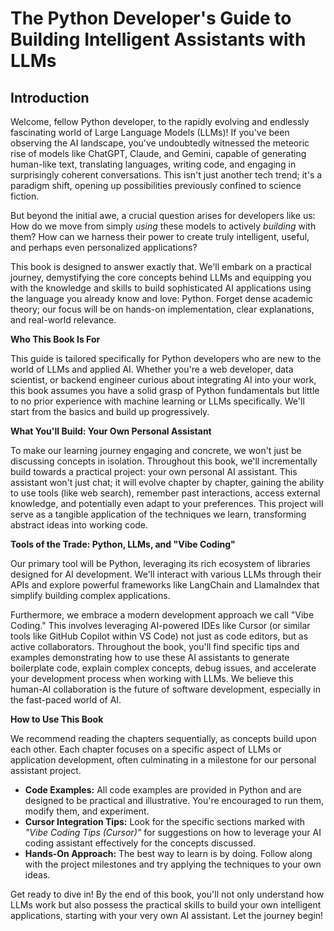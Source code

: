 # The Python Developer's Guide to Building Intelligent Assistants with LLMs

## Introduction

Welcome, fellow Python developer, to the rapidly evolving and endlessly fascinating world of Large Language Models (LLMs)! If you've been observing the AI landscape, you've undoubtedly witnessed the meteoric rise of models like ChatGPT, Claude, and Gemini, capable of generating human-like text, translating languages, writing code, and engaging in surprisingly coherent conversations. This isn't just another tech trend; it's a paradigm shift, opening up possibilities previously confined to science fiction.

But beyond the initial awe, a crucial question arises for developers like us: How do we move from simply *using* these models to actively *building* with them? How can we harness their power to create truly intelligent, useful, and perhaps even personalized applications?

This book is designed to answer exactly that. We'll embark on a practical journey, demystifying the core concepts behind LLMs and equipping you with the knowledge and skills to build sophisticated AI applications using the language you already know and love: Python. Forget dense academic theory; our focus will be on hands-on implementation, clear explanations, and real-world relevance.

**Who This Book Is For**

This guide is tailored specifically for Python developers who are new to the world of LLMs and applied AI. Whether you're a web developer, data scientist, or backend engineer curious about integrating AI into your work, this book assumes you have a solid grasp of Python fundamentals but little to no prior experience with machine learning or LLMs specifically. We'll start from the basics and build up progressively.

**What You'll Build: Your Own Personal Assistant**

To make our learning journey engaging and concrete, we won't just be discussing concepts in isolation. Throughout this book, we'll incrementally build towards a practical project: your own personal AI assistant. This assistant won't just chat; it will evolve chapter by chapter, gaining the ability to use tools (like web search), remember past interactions, access external knowledge, and potentially even adapt to your preferences. This project will serve as a tangible application of the techniques we learn, transforming abstract ideas into working code.

**Tools of the Trade: Python, LLMs, and "Vibe Coding"**

Our primary tool will be Python, leveraging its rich ecosystem of libraries designed for AI development. We'll interact with various LLMs through their APIs and explore powerful frameworks like LangChain and LlamaIndex that simplify building complex applications. 

Furthermore, we embrace a modern development approach we call "Vibe Coding." This involves leveraging AI-powered IDEs like Cursor (or similar tools like GitHub Copilot within VS Code) not just as code editors, but as active collaborators. Throughout the book, you'll find specific tips and examples demonstrating how to use these AI assistants to generate boilerplate code, explain complex concepts, debug issues, and accelerate your development process when working with LLMs. We believe this human-AI collaboration is the future of software development, especially in the fast-paced world of AI.

**How to Use This Book**

We recommend reading the chapters sequentially, as concepts build upon each other. Each chapter focuses on a specific aspect of LLMs or application development, often culminating in a milestone for our personal assistant project. 

*   **Code Examples:** All code examples are provided in Python and are designed to be practical and illustrative. You're encouraged to run them, modify them, and experiment.
*   **Cursor Integration Tips:** Look for the specific sections marked with *"Vibe Coding Tips (Cursor)"* for suggestions on how to leverage your AI coding assistant effectively for the concepts discussed.
*   **Hands-On Approach:** The best way to learn is by doing. Follow along with the project milestones and try applying the techniques to your own ideas.

Get ready to dive in! By the end of this book, you'll not only understand how LLMs work but also possess the practical skills to build your own intelligent applications, starting with your very own AI assistant. Let the journey begin!

